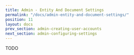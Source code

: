 ```yaml
---
title: Admin - Entity And Document Settings
permalink: "/docs/admin-entity-and-document-settings/"
position: 11
layout: docs
prev_section: admin-creating-user-accounts
next_section: admin-configuring-settings
---
```


TODO

